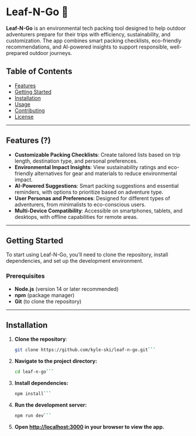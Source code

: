 # Leaf-N-Go 🌿

**Leaf-N-Go** is an environmental tech packing tool designed to help outdoor adventurers prepare for their trips with efficiency, sustainability, and customization. The app combines smart packing checklists, eco-friendly recommendations, and AI-powered insights to support responsible, well-prepared outdoor journeys.

## Table of Contents
- [Features](#features)
- [Getting Started](#getting-started)
- [Installation](#installation)
- [Usage](#usage)
- [Contributing](#contributing)
- [License](#license)

---

## Features (?)

- **Customizable Packing Checklists**: Create tailored lists based on trip length, destination type, and personal preferences.
- **Environmental Impact Insights**: View sustainability ratings and eco-friendly alternatives for gear and materials to reduce environmental impact.
- **AI-Powered Suggestions**: Smart packing suggestions and essential reminders, with options to prioritize based on adventure type.
- **User Personas and Preferences**: Designed for different types of adventurers, from minimalists to eco-conscious users.
- **Multi-Device Compatibility**: Accessible on smartphones, tablets, and desktops, with offline capabilities for remote areas.

---

## Getting Started

To start using Leaf-N-Go, you’ll need to clone the repository, install dependencies, and set up the development environment.

### Prerequisites
- **Node.js** (version 14 or later recommended)
- **npm** (package manager)
- **Git** (to clone the repository)

---

## Installation

1. **Clone the repository**:
   ```bash
   git clone https://github.com/kyle-ski/leaf-n-go.git```

2. **Navigate to the project directory:**
    ```bash
    cd leaf-n-go```

3. **Install dependencies:**
    ```bash
    npm install```

4. **Run the development server:**
    ```bash
    npm run dev```

5. **Open [http://localhost:3000](http://localhost:3000) in your browser to view the app.**